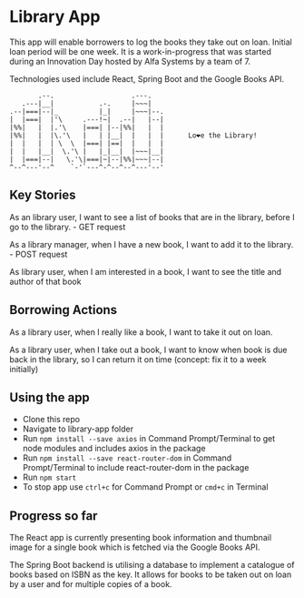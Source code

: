 # Library App

This app will enable borrowers to log the books they take out on loan. Initial loan period will be one week.
It is a work-in-progress that was started during an Innovation Day hosted by Alfa Systems by a team of 7.

Technologies used include React, Spring Boot and the Google Books API.

```
       .--.                   .---.
   .---|__|           .-.     |~~~|
.--|===|--|_          |_|     |~~~|--.
|  |===|  |'\     .---!~|  .--|   |--|
|%%|   |  |.'\    |===| |--|%%|   |  |
|%%|   |  |\.'\   |   | |__|  |   |  |      Lo❤e the Library!
|  |   |  | \  \  |===| |==|  |   |  |
|  |   |__|  \.'\ |   |_|__|  |~~~|__|
|  |===|--|   \.'\|===|~|--|%%|~~~|--|
^--^---'--^    `-'`---^-^--^--^---'--'
```

## Key Stories

As an library user, I want to see a list of books that are in the library, before I go to the library. - GET request

As a library manager, when I have a new book, I want to add it to the library. - POST request

As library user, when I am interested in a book, I want to see the title and author of that book

## Borrowing Actions

As a library user, when I really like a book, I want to take it out on loan.

As a library user, when I take out a book, I want to know when book is due back in the library, so I can return it on time (concept: fix it to a week initially)

## Using the app

- Clone this repo
- Navigate to library-app folder
- Run `npm install --save axios` in Command Prompt/Terminal to get node modules and includes axios in the package
- Run `npm install --save react-router-dom` in Command Prompt/Terminal to include react-router-dom in the package
- Run `npm start`
- To stop app use `ctrl+c` for Command Prompt or `cmd+c` in Terminal


## Progress so far

The React app is currently presenting book information and thumbnail image for a single book which is fetched via the Google Books API.

The Spring Boot backend is utilising a database to implement a catalogue of books based on ISBN as the key. It allows for books to be taken out on loan by a user and for multiple copies of a book.
